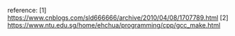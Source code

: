 

reference:
[1] https://www.cnblogs.com/sld666666/archive/2010/04/08/1707789.html
[2] https://www.ntu.edu.sg/home/ehchua/programming/cpp/gcc_make.html
